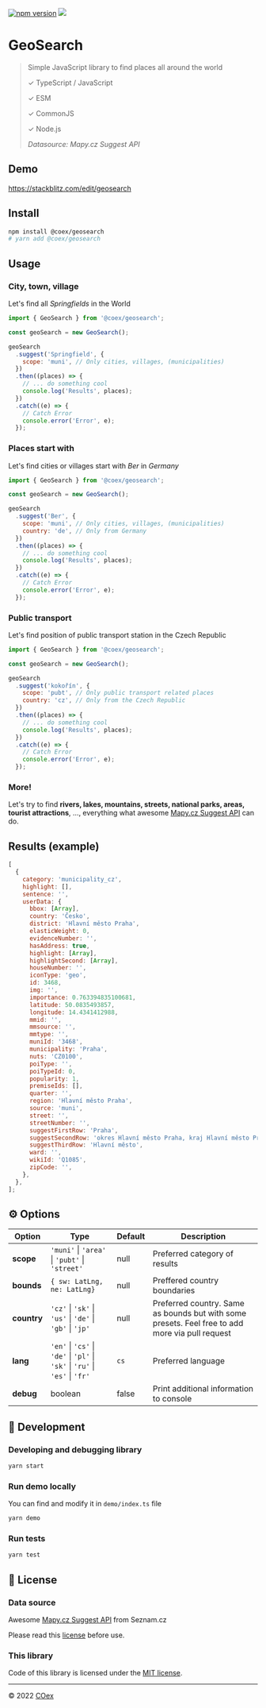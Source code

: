[![npm version](https://badge.fury.io/js/%40coex%2Fgeosearch.svg)](https://www.npmjs.com/package/@coex/geosearch)
![](https://github.com/COEXCZ/geosearch/workflows/Build%20&%20Run%20tests%20&%20Publish/badge.svg)

# GeoSearch

> Simple JavaScript library to find places all around the world
>
> ✓ TypeScript / JavaScript
>
> ✓ ESM
>
> ✓ CommonJS
>
> ✓ Node.js
>
> _Datasource: Mapy.cz Suggest API_

## Demo

https://stackblitz.com/edit/geosearch

## Install

```bash
npm install @coex/geosearch
# yarn add @coex/geosearch
```

## Usage

### City, town, village

Let's find all _Springfields_ in the World

```javascript
import { GeoSearch } from '@coex/geosearch';

const geoSearch = new GeoSearch();

geoSearch
  .suggest('Springfield', {
    scope: 'muni', // Only cities, villages, (municipalities)
  })
  .then((places) => {
    // ... do something cool
    console.log('Results', places);
  })
  .catch((e) => {
    // Catch Error
    console.error('Error', e);
  });
```

### Places start with

Let's find cities or villages start with _Ber_ in _Germany_

```javascript
import { GeoSearch } from '@coex/geosearch';

const geoSearch = new GeoSearch();

geoSearch
  .suggest('Ber', {
    scope: 'muni', // Only cities, villages, (municipalities)
    country: 'de', // Only from Germany
  })
  .then((places) => {
    // ... do something cool
    console.log('Results', places);
  })
  .catch((e) => {
    // Catch Error
    console.error('Error', e);
  });
```

### Public transport

Let's find position of public transport station in the Czech Republic

```javascript
import { GeoSearch } from '@coex/geosearch';

const geoSearch = new GeoSearch();

geoSearch
  .suggest('kokořín', {
    scope: 'pubt', // Only public transport related places
    country: 'cz', // Only from the Czech Republic
  })
  .then((places) => {
    // ... do something cool
    console.log('Results', places);
  })
  .catch((e) => {
    // Catch Error
    console.error('Error', e);
  });
```

### More!

Let's try to find **rivers, lakes, mountains, streets, national parks, areas, tourist attractions**, ..., everything what awesome [Mapy.cz Suggest API](https://api.mapy.cz/view?page=suggestadv) can do.

## Results (example)

```javascript
[
  {
    category: 'municipality_cz',
    highlight: [],
    sentence: '',
    userData: {
      bbox: [Array],
      country: 'Česko',
      district: 'Hlavní město Praha',
      elasticWeight: 0,
      evidenceNumber: '',
      hasAddress: true,
      highlight: [Array],
      highlightSecond: [Array],
      houseNumber: '',
      iconType: 'geo',
      id: 3468,
      img: '',
      importance: 0.763394835100681,
      latitude: 50.0835493857,
      longitude: 14.4341412988,
      mmid: '',
      mmsource: '',
      mmtype: '',
      muniId: '3468',
      municipality: 'Praha',
      nuts: 'CZ0100',
      poiType: '',
      poiTypeId: 0,
      popularity: 1,
      premiseIds: [],
      quarter: '',
      region: 'Hlavní město Praha',
      source: 'muni',
      street: '',
      streetNumber: '',
      suggestFirstRow: 'Praha',
      suggestSecondRow: 'okres Hlavní město Praha, kraj Hlavní město Praha, Česko',
      suggestThirdRow: 'Hlavní město',
      ward: '',
      wikiId: 'Q1085',
      zipCode: '',
    },
  },
];
```

## ⚙️ Options

| Option      | Type                                                                         | Default | Description                                                                                     |
| ----------- | ---------------------------------------------------------------------------- | ------- | ----------------------------------------------------------------------------------------------- |
| **scope**   | `'muni'` \| `'area'` \| `'pubt'` \| `'street'`                               | null    | Preferred category of results                                                                   |
| **bounds**  | `{ sw: LatLng, ne: LatLng}`                                                  | null    | Preffered country boundaries                                                                    |
| **country** | `'cz'` \| `'sk'` \| `'us'` \| `'de'` \| `'gb'` \| `'jp'`                     | null    | Preferred country. Same as bounds but with some presets. Feel free to add more via pull request |
| **lang**    | `'en'` \| `'cs'` \| `'de'` \| `'pl'` \| `'sk'` \| `'ru'` \| `'es'` \| `'fr'` | `cs`    | Preferred language                                                                              |
| **debug**   | boolean                                                                      | false   | Print additional information to console                                                         |

## 🤝 Development

### Developing and debugging library

```bash
yarn start
```

### Run demo locally

You can find and modify it in `demo/index.ts` file

```bash
yarn demo
```

### Run tests

```bash
yarn test
```

## 📝 License

### Data source

Awesome [Mapy.cz Suggest API](https://api.mapy.cz/view?page=suggestadv) from Seznam.cz

Please read this [license](https://api.mapy.cz/#pact) before use.

### This library

Code of this library is licensed under the [MIT license].

---

&copy; 2022 [COex](https://www.coex.cz)

[mit license]: LICENSE
